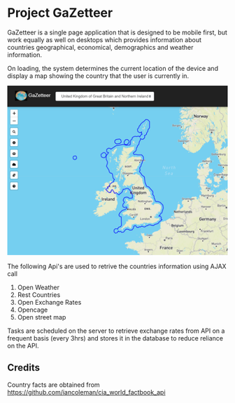 # Project GaZetteer 

GaZetteer is a single page application that is designed to be mobile first, but work equally as well on desktops which provides information about countries geographical, economical, demographics and weather information.

On loading, the system determines the current location of the device and display a map showing the country that the user is currently in. 

![GaZetteer](images/weblayout.png?raw=true)
 
The following Api's are used to retrive the countries information using AJAX call 
1) Open Weather
2) Rest Countries
3) Open Exchange Rates
4) Opencage
5) Open street map

Tasks are scheduled on the server to retrieve exchange rates from API on a frequent basis (every 3hrs) and stores it in the database to reduce reliance on the API.

## Credits
Country facts are obtained from https://github.com/iancoleman/cia_world_factbook_api






 





